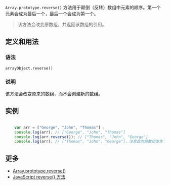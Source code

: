`Array.prototype.reverse()` 方法用于颠倒（反转）数组中元素的顺序。第一个元素会成为最后一个，最后一个会成为第一个。

> 该方法会改变原数组，并返回该数组的引用。

## 定义和用法

### 语法

`arrayObject.reverse()`

### 说明

该方法会改变原来的数组，而不会创建新的数组。

## 实例

``` javascript

    var arr = ["George", "John", "Thomas"] ;
    console.log(arr); // ["George", "John", "Thomas"] 
    console.log(arr.reverse()); // ["Thomas", "John", "George"]
    console.log(arr); // ["Thomas", "John", "George"]，注意此时原数组发生了变化

```

## 更多

*   [Array.prototype.reverse()](https://developer.mozilla.org/zh-CN/docs/Web/JavaScript/Reference/Global_Objects/Array/reverse)
*   [JavaScript reverse() 方法](http://www.w3school.com.cn/jsref/jsref_reverse.asp)